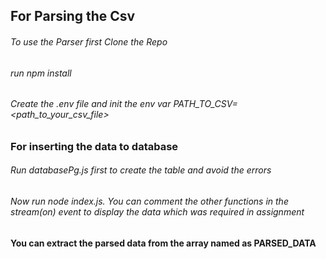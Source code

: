 ## For Parsing the Csv 
###### To use the Parser first Clone the Repo
###### run npm install
###### Create the .env file and  init the env var PATH_TO_CSV=<path_to_your_csv_file>
### For inserting the data to database
###### Run databasePg.js first to create the table and avoid the errors
###### Now run node index.js. You can comment the other functions in the stream(on) event to display the data which was required in assignment
#### You can extract the parsed data from the array named as PARSED_DATA